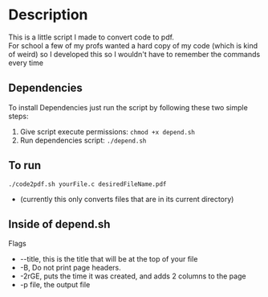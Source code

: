 # Description
This is a little script I made to convert code to pdf. <br/>
For school a few of my profs wanted a hard copy of my code (which is kind of weird)
so I developed this so I wouldn't have to remember the commands every time

## Dependencies 
To install Dependencies just run the script by following these two simple steps: 
1. Give script execute permissions: `chmod +x depend.sh`
2. Run dependencies script: `./depend.sh`

## To run
`./code2pdf.sh yourFile.c desiredFileName.pdf`
- (currently this only converts files that are in its current directory)

## Inside of depend.sh
Flags
- --title, this is the title that will be at the top of your file 
- -B, Do not print page headers.
- -2rGE, puts the time it was created, and adds 2 columns to the page
- -p file, the output file 
